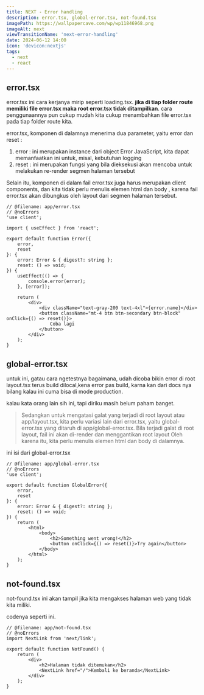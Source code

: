 ```yaml
---
title: NEXT - Error handling
description: error.tsx, global-error.tsx, not-found.tsx
imagePath: https://wallpapercave.com/wp/wp11846968.png
imageAlt: next
viewTransitionName: 'next-error-handling'
date: 2024-06-12 14:00
icon: 'devicon:nextjs'
tags:
  - next
  - react
---
```


## error.tsx

error.tsx ini cara kerjanya mirip seperti loading.tsx. **jika di tiap folder route memiliki file error.tsx maka root error.tsx tidak ditampilkan**. cara penggunaannya pun cukup mudah kita cukup menambahkan file error.tsx pada tiap folder route kita.

error.tsx, komponen di dalamnya menerima dua parameter, yaitu error dan reset :

1. error : ini merupakan instance dari object Error JavaScript, kita dapat memanfaatkan ini untuk, misal, kebutuhan logging
2. reset : ini merupakan fungsi yang bila dieksekusi akan mencoba untuk melakukan re-render segmen halaman tersebut

Selain itu, komponen di dalam fail error.tsx juga harus merupakan client components, dan kita tidak perlu menulis elemen html dan body , karena fail error.tsx akan dibungkus oleh layout dari segmen halaman tersebut.

```tsx
// @filename: app/error.tsx
// @noErrors
'use client';

import { useEffect } from 'react';

export default function Error({
	error,
	reset
}: {
	error: Error & { digest?: string };
	reset: () => void;
}) {
	useEffect(() => {
		console.error(error);
	}, [error]);

	return (
		<div>
			<div className="text-gray-200 text-4xl">{error.name}</div>
			<button className="mt-4 btn btn-secondary btn-block" onClick={() => reset()}>
				Coba lagi
			</button>
		</div>
	);
}
```

## global-error.tsx

untuk ini, gatau cara ngetestnya bagaimana, udah dicoba bikin error di root layout.tsx terus build dilocal,kena error pas build, karna kan dari docs nya bilang kalau ini cuma bisa di mode production.

kalau kata orang lain sih ini, tapi diriku masih belum paham banget.

> Sedangkan untuk mengatasi galat yang terjadi di root layout atau app/layout.tsx, kita perlu variasi lain dari error.tsx, yaitu global-error.tsx yang ditaruh di app/global-error.tsx. Bila terjadi galat di root layout, fail ini akan di-render dan menggantikan root layout Oleh karena itu, kita perlu menulis elemen html dan body di dalamnya.

ini isi dari global-error.tsx

```tsx
// @filename: app/global-error.tsx
// @noErrors
'use client';

export default function GlobalError({
	error,
	reset
}: {
	error: Error & { digest?: string };
	reset: () => void;
}) {
	return (
		<html>
			<body>
				<h2>Something went wrong!</h2>
				<button onClick={() => reset()}>Try again</button>
			</body>
		</html>
	);
}
```

## not-found.tsx

not-found.tsx ini akan tampil jika kita mengakses halaman web yang tidak kita miliki.

codenya seperti ini.

```tsx
// @filename: app/not-found.tsx
// @noErrors
import NextLink from 'next/link';

export default function NotFound() {
	return (
		<div>
			<h2>Halaman tidak ditemukan</h2>
			<NextLink href="/">Kembali ke beranda</NextLink>
		</div>
	);
}
```
